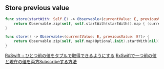 ## Store previous value

```swift
func store(startWith: Self.E) -> Observable<(currentValue: E, previousValue: E)> {
    return Observable.zip(self, self.startWith(startWith)).map { (currentValue: $0.0, previousValue: $0.1) }
}

func store() -> Observable<(currentValue: E, previousValue: E?)> {
    return Observable.zip(self, self.map(Optional.init).startWith(nil)).map { (currentValue: $0.0, previousValue: $0.1) }
}
```

[RxSwift :: ひとつ前の値をタプルで取得できるようにする](https://medium.com/tipstack-ios/rxswift-ひとつ前の値をタプルで取得できるようにする-6aba8ec5c0bf)
[RxSwiftで一つ前の値と現在の値を両方Subscribeする方法](https://qiita.com/touyu/items/d01067d141ebd2fbb037)
